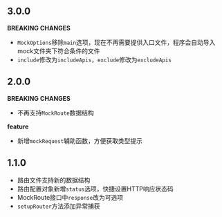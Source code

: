 ## 3.0.0

**BREAKING CHANGES**
- `MockOptions`移除`main`选项，现在不再需要提供入口文件，程序会自动导入mock文件夹下符合条件的文件
- `include`修改为`includeApis`，`exclude`修改为`excludeApis`

## 2.0.0

**BREAKING CHANGES**
- 不再支持`MockRoute`数据结构

**feature**
- 新增`mockRequest`辅助函数，方便获取类型提示

## 1.1.0

- 路由文件支持新的数据结构
- 路由配置对象新增`status`选项，快捷设置HTTP响应状态码
- MockRoute接口中`response`改为可选项
- `setupRouter`方法添加异常捕获